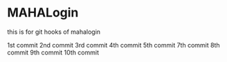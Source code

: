 # MAHALogin
this is for git hooks  of mahalogin

1st commit 
2nd commit
3rd commit
4th commit
5th commit
7th commit
8th commit
9th commit
10th commit      
